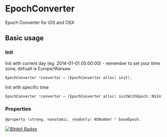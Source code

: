EpochConverter
==============

Epoch Converter for iOS and OSX


## Basic usage

### Init

Init with current day (eg. 2014-01-01 00:00:00) - remember to set your time zone, defualt is Europe/Warsaw.

```objective-c
EpochConverter *converter = [EpochConverter alloc] init];
```

Init with specific time

```objective-c
EpochConverter *converter = [EpochConverter alloc] initWithEpoch:(NSInteger)];
```

### Properties

```objective-c
@property (strong, nonatomic, readonly) NSNumber * baseEpoch;
```

[![Bitdeli Badge](https://d2weczhvl823v0.cloudfront.net/quver/epochconverter/trend.png)](https://bitdeli.com/free "Bitdeli Badge")

